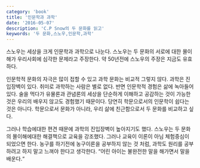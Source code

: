 ```yaml
---
category: 'book'
title: '인문학과 과학'
date: '2016-05-07'
description: 'C.P Snow의 두 문화를 읽고'
keywords: '두 문화,스노우,인문학,과학'
---
```


스노우는 세상을 크게 인문학과 과학으로 나눈다. 스노우는 두 문화의 서로에 대한 몰이해가 우리사회에 심각한 문제라고 주장한다. 약 50년전에 스노우의 주장은 지금도 유효하다.

인문학적 문화의 자극은 많이 접할 수 있고 과학 문화는 비교적 그렇지 않다. 과학은 진입장벽이 있다. 취미로 과학하는 사람은 별로 없다. 반면 인문학적 경험은 삶에 녹아들어 있다. 술을 먹다가 유물론과 관념론의 세상을 단순하게 이해하고 공감하는 것이 가능한 것은 우리의 배우지 않고도 경험했기 때문이다. 당연히 학문으로서의 인문학이 쉽다는 것은 아니다. 학문으로서 문화가 아니라, 우리 삶에 친근함으로서 두 문화를 비교하고 싶다.

그러나 학습에대한 편견 때문에 과학의 진입장벽이 높아지기도 했다. 스노우는 두 문화의 몰이해에대한 해결책으로 교육을 강조했다. 그러나 교육이 이론이 아님 체험중심이 되었으면 한다. 농구를 하기전에 농구이론을 공부하지 않는 것 처럼, 과학도 원리를 공부하려고 하지 말고 느껴야 한다고 생각한다. “어린 아이는 불완전한 말을 해가면서 말을 배운다.“
